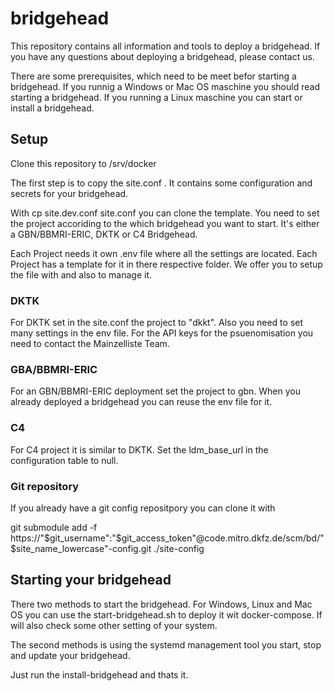 # bridgehead

This repository contains all information and tools to deploy a bridgehead. If you have any questions about deploying a bridgehead, please contact us.

There are some prerequisites, which need to be meet befor starting a bridgehead. If you runnig a Windows or Mac OS maschine you should read starting a bridgehead. If you running a Linux maschine you can start or install a bridgehead.


## Setup

Clone this repository to /srv/docker

The first step is to copy the site.conf . It contains some configuration and secrets for your bridgehead.

With cp site.dev.conf site.conf you can clone the template. You need to set the project accoriding to the which bridgehead you want to start. It's either a GBN/BBMRI-ERIC, DKTK or C4 Bridgehead.

Each Project needs it own .env file where all the settings are located. Each Project has a template for it in there respective folder. We offer you to setup the file with and also to manage it.


### DKTK

For DKTK set in the site.conf the project to "dkkt". Also you need to set many settings in the env file. For the API keys for the psuenomisation you need to contact the Mainzelliste Team. 

### GBA/BBMRI-ERIC

For an GBN/BBMRI-ERIC deployment set the project to gbn. When you already deployed a bridgehead you can reuse the env file for it.

### C4

For C4 project it is similar to DKTK. Set the ldm_base_url in the configuration table to null.

### Git repository

If you already have a git config repositpory you can clone it with 

git submodule add -f https://"$git_username":"$git_access_token"@code.mitro.dkfz.de/scm/bd/"$site_name_lowercase"-config.git ./site-config

## Starting your bridgehead

There two methods to start the bridgehead. For Windows, Linux and Mac OS you can use the start-bridgehead.sh to deploy it wit docker-compose. If will also check some other setting of your system.

The second methods is using the systemd management tool you start, stop and update your bridgehead.

Just run the install-bridgehead and thats it.

